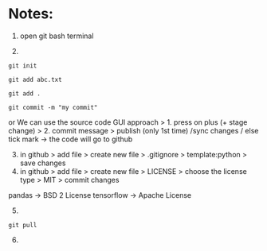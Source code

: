# Notes:

1. open git bash terminal

2.  
```
git init
```

```
git add abc.txt

git add .
```

```
git commit -m "my commit"
```

or
We can use the source code GUI approach > 1. press on plus (+ stage change) > 2. commit message > publish (only 1st time) /sync changes / else tick mark -> the code will go to github 


3. in github > add file > create new file > .gitignore > template:python > save changes
4. in github > add file > create new file > LICENSE > choose the license type > MIT > commit changes

pandas -> BSD 2 License
tensorflow -> Apache License

5. 
```   
git pull
```
6. 
